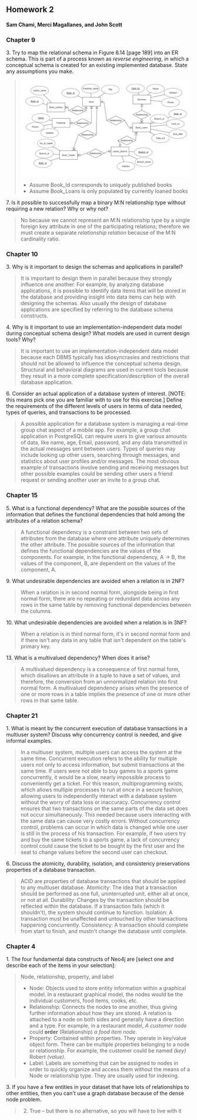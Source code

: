 ##  Homework 2
####  Sam Chami, Merci Magallanes, and John Scott


###  Chapter 9
3\.  Try to map the relational schema in Figure 6.14 [page 189] into an ER schema. This is part of a process known as _reverse engineering_, in which a conceptual schema is created for an existing implemented database. State any assumptions you make.

> ![ERD](imgs/Ch9-3_ERD_Figure_6-14.png)
> * Assume Book_Id corresponds to uniquely published books
> * Assume Book_Loans is only populated by currently loaned books

7\.  Is it possible to successfully map a binary M:N relationship type without requiring a new relation? Why or why not?

>  No because we cannot represent an M:N relationship
type by a single foreign key attribute in one of the participating relations; therefore we must create a separate _relationship relation_ because of the M:N cardinality ratio.


###  Chapter 10
3\.  Why is it important to design the schemas and applications in parallel?

>  It is important to design them in parallel because they strongly influence one another. For example, by analyzing database
applications, it is possible to identify data items that will be stored in the database and providing insight into data items can help with designing the schemas. Also usually the design of database applications are specified by referring to the database schema constructs.

4\.  Why is it important to use an implementation-independent data model during conceptual schema design? What models are used in current design tools? Why?

>  It is important to use an implementation-independent data model  because each DBMS typically has idiosyncrasies and restrictions that should not be allowed to influence the conceptual schema design. Structural and behavioral diagrams are used in current tools because they result in a more complete specification/description of the overall database application.

6\.  Consider an actual application of a database system of interest. [NOTE: this means pick one you are familiar with to use for this exercise.] Define the requirements of the different levels of users in terms of data needed, types of queries, and transactions to be processed.

>  A possible application for a database system is managing a real-time group chat aspect of a mobile app. For example, a group chat application in PostgreSQL can require users to give various amounts of data, like name, age, Email, password, and any data transmitted in the actual messages sent between users. Types of queries may include looking up other users, searching through messages, and statistics about user profiles and/or messages. The most obvious example of transactions involve sending and receiving messages but other possible examples could be sending other users a friend request or sending another user an invite to a group chat.


###  Chapter 15
5\.  What is a functional dependency? What are the possible sources of the information that defines the functional dependencies that hold among the attributes of a relation schema?

>  A functional dependency is a constraint between two sets of attributes from the database where one attribute uniquely determines the other attribute. The possible sources of the information that defines the functional dependencies are the values of the components. For example, in the functional dependency, A -> B, the values of the component, B, are dependent on the values of the component, A.

9\.  What undesirable dependencies are avoided when a relation is in 2NF?

>  When a relation is in second normal form, alongside being in first normal form, there are no repeating or redundant data across any rows in the same table by removing functional dependencies between the columns.  

10\.  What undesirable dependencies are avoided when a relation is in 3NF?

>  When a relation is in third normal form, it's in second normal form and if there isn't any data in any table that isn't dependent on the table's primary key.

13\.  What is a multivalued dependency? When does it arise?

>  A multivalued dependency is a consequence of first normal form, which disallows an attribute in a tuple to have a set of values, and therefore, the conversion from an unnormalized relation into first normal form.
>  A multivalued dependency arises when the presence of one or more rows in a table implies the presence of one or more other rows in that same table.


###  Chapter 21
1\.  What is meant by the concurrent execution of database transactions in a multiuser system? Discuss why concurrency control is needed, and give informal examples.

>  In a multiuser system, multiple users can access the system at the same time. Concurrent execution refers to the ability for multiple users not only to access information, but submit transactions at the same time. If users were not able to buy games to a sports game concurrently, it would be a slow, nearly impossible process to conveniently get a ticket. For this reason, multiprogramming exists, which allows multiple processes to run at once in a secure fashion, allowing users to independently interact with a database system without the worry of data loss or inaccuracy.
> Concurrency control ensures that two transactions on the same parts of the data set does not occur simultaneously. This needed because users interacting with the same data can cause very costly errors. Without concurrency control, problems can occur in which data is changed while one user is still in the process of his transaction. For example, if two users try and buy the same tickets to a sports game, a lack of concurrency control could cause the ticket to be bought by the first user and the seat to change values before the second user can checkout.

6\.  Discuss the atomicity, durability, isolation, and consistency preservations properties of a database transaction.
> ACID are properties of database transactions that should be applied to any multiuser database.
> Atomicity: The idea that a transaction should be performed as one full, uninterrupted unit. either all at once, or not at all.
> Durability: Changes by the transaction should be reflected within the database. If a transaction fails (which it shouldn't), the system should continue to function.
> Isolation: A transaction must be unaffected and untouched by other transactions happening concurrently.
> Consistency: A transaction should complete from start to finish, and mustn't change the database until complete.


###  Chapter 4
1\.  The four fundamental data constructs of Neo4j are [select one and describe each of the items in your selection]:

  > Node, relationship, property, and label
  > * Node: Objects used to store entity information within a graphical model. In a restaurant graphical model, the nodes would be the individual customers, food items, cooks, etc.
  > * Relationship: Connects the nodes to one another, thus giving further information about how they are stored. A relation is attached to a node on both sides and generally have a direction and a type. For example, in a restaurant model, *A customer node* could **order** (Relationship) *a food item node*.
  > * Property: Contained within properties. They operate in key/value object form. There can be multiple properties belonging to a node or relationship. For example, the customer could be named *(key)* Robert *(value)*.
  > * Label: Labels are something that can be assigned to nodes in order to quickly organize and access them without the means of a Node or relationship type. They are usually used for indexing.

3\.  If you have a few entities in your dataset that have lots of relationships to other entities, then you can't use a graph database because of the dense node problem.

  > 2.  True – but there is no alternative, so you will have to live with it
